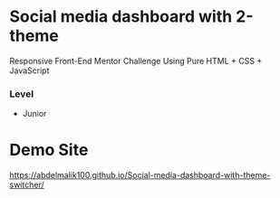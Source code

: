 # Social media dashboard with 2-theme

Responsive Front-End Mentor Challenge Using Pure HTML + CSS + JavaScript

### Level

- Junior

# Demo Site
https://abdelmalik100.github.io/Social-media-dashboard-with-theme-switcher/
